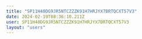 ```yaml
---
title: "SP11H40DG9JR5NTCZZZK91H7HRJYX7BRTQCXT57V3"
date: 2024-02-19T08:36:10.211Z
user: SP11H40DG9JR5NTCZZZK91H7HRJYX7BRTQCXT57V3
layout: "users"
---
```

    